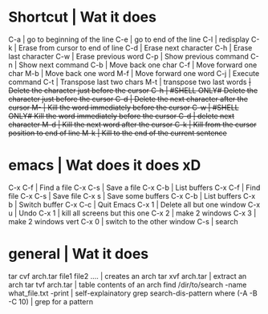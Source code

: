 Shortcut | Wat it does
=======================
C-a      |  go to beginning of the line
C-e      |  go to end of the line
C-l      |  redisplay
C-k      | Erase from cursor to end of line
C-d      | Erase next character
C-h      | Erase last character
C-w      | Erase previous word 
C-p      | Show previous command
C-n      | Show next command
C-b      | Move back one char
C-f      | Move forward one char
M-b      | Move back one word
M-f      | Move forward one word
C-j      | Execute command
C-t      | Transpose last two chars
M-t      |  transpose two last words
<Del>    | Delete the character just before the cursor
C-h      | #SHELL ONLY#  Delete the character just before the cursor
C-d      | Delete the next character after the cursor
M-<Del>  | Kill the word immediately before the cursor
C-w      | #SHELL ONLY# Kill the word immediately before the cursor
C-d      |  delete next character
M-d      | Kill the next word after the cursor
C-k      | Kill from the cursor position to end of line
M-k      | Kill to the end of the current sentence

emacs    | Wat does it does xD
=============================
C-x C-f  | Find a file
C-x C-s  | Save a file
C-x C-b  | List buffers
C-x C-f  | Find file
C-x C-s  | Save file
C-x s    | Save some buffers
C-x C-b  | List buffers
C-x b    | Switch buffer
C-x C-c  | Quit Emacs
C-x 1    | Delete all but one window
C-x u    | Undo
C-x 1    | kill all screens but this one
C-x 2    | make 2 windows
C-x 3    | make 2 windows vert
C-x 0    | switch to the other window
C-s      | search

general                                        | Wat it does
===============================================================
tar cvf arch.tar file1 file2 ....              | creates an arch
tar xvf arch.tar                               | extract an arch
tar tvf arch.tar                               | table contents of an arch
find /dir/to/search -name what_file.txt -print | self-explainatory
grep search-dis-pattern where (-A -B -C 10)    | grep for a pattern

